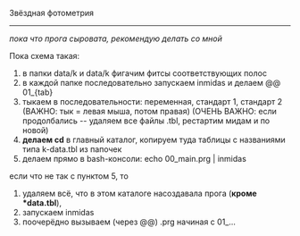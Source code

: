 Звёздная фотометрия
____

*пока что прога сыровата, рекомендую делать со мной*

Пока схема такая: 
1) в папки data/k и data/k фигачим фитсы соответствующих полос
2) в каждой папке последовательно запускаем inmidas и делаем @@ 01_{tab}
3) тыкаем в последовательности: переменная, стандарт 1, стандарт 2
    (ВАЖНО: тык = левая мыша, потом правая)
    (ОЧЕНЬ ВАЖНО: если продолбались -- удаляем все файлы .tbl, рестартим мидам и по новой)
4) **делаем cd** в главный каталог, копируем туда таблицы с названиями типа k-data.tbl из папочек
5) делаем прямо в bash-консоли: echo 00_main.prg | inmidas

если что не так с пунктом 5, то
1) удаляем всё, что в этом каталоге насоздавала прога (**кроме \*data.tbl**), 
2) запускаем inmidas 
3) поочерёдно вызываем (через @@) .prg начиная с 01_...